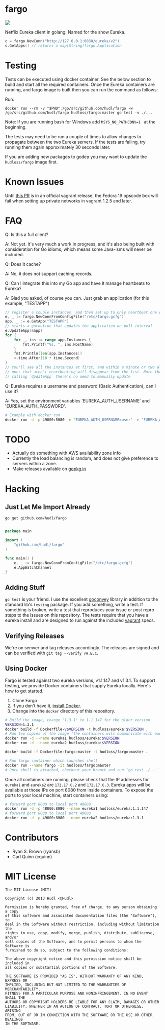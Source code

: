 # fargo
[![](https://img.shields.io/badge/hudl-OSS-orange.svg)](http://hudl.github.io/)

Netflix Eureka client in golang. Named for the show Eureka.

```go
c = fargo.NewConn("http://127.0.0.1:8080/eureka/v2")
c.GetApps() // returns a map[String]fargo.Application
```

# Testing

Tests can be executed using docker container. See the below section to build and start 
all the required containers. Once the Eureka containers are running, and fargo image is built then you can run the command as follows:

Run:
```
docker run --rm -v "$PWD":/go/src/github.com/hudl/fargo -w /go/src/github.com/hudl/fargo hudloss/fargo:master go test -v ./...
```
Note: If you are running bash for Windows add `MSYS_NO_PATHCONV=1 ` at the beginning.

The tests may need to be run a couple of times to allow changes to propagate
between the two Eureka servers. If the tests are failing, try running them again
approximately 30 seconds later.

If you are adding new packages to godep you may want to update the `hudloss/fargo` image first.

# Known Issues

Until [this PR](https://github.com/mitchellh/vagrant/pull/2742) is in an
official vagrant release, the Fedora 19 opscode box will fail when setting up
private networks in vagrant 1.2.5 and later.

# FAQ

Q: Is this a full client?

A: Not yet. It's very much a work in progress, and it's also being built with
consideration for Go idioms, which means some Java-isms will never be included.

Q: Does it cache?

A: No, it does not support caching records.

Q: Can I integrate this into my Go app and have it manage heartbeats to Eureka?

A: Glad you asked, of course you can. Just grab an application (for this example,
"TESTAPP")

```go
// register a couple instances, and then set up to only heartbeat one of them
e, _ := fargo.NewConnFromConfigFile("/etc/fargo.gcfg")
app, _ := e.GetApp("TESTAPP")
// starts a goroutine that updates the application on poll interval
e.UpdateApp(&app)
for {
    for _, ins := range app.Instances {
        fmt.Printf("%s, ", ins.HostName)
    }
    fmt.Println(len(app.Instances))
    <-time.After(10 * time.Second)
}
// You'll see all the instances at first, and within a minute or two all the
// ones that aren't heartbeating will disappear from the list. Note that after
// calling `UpdateApp` there's no need to manually update
```

Q: Eureka requires a username and password (Basic Authentication), can I use it?

A: Yes, set the environment variables 'EUREKA_AUTH_USERNAME' and 'EUREKA_AUTH_PASSWORD'.
```bash
# Example with docker run
docker run -d -p 49000:8080 -e "EUREKA_AUTH_USERNAME=user" -e "EUREKA_AUTH_PASSWORD=let_me_in" --name eureka2 hudloss/eureka:1.3.1
```

# TODO

* Actually do something with AWS availability zone info
* Currently the load balancing is random, and does not give preference to
  servers within a zone.
* Make releases available on [gopkg.in](http://gopkg.in)

# Hacking

## Just Let Me Import Already

`go get github.com/hudl/fargo`

```go

package main

import (
    "github.com/hudl/fargo"
)

func main() {
    e, _ := fargo.NewConnFromConfigFile("/etc/fargo.gcfg")
    e.AppWatchChannel
}

```

## Adding Stuff

`go test` is your friend. I use the excellent [goconvey](http://goconvey.co/)
library in addition to the standard lib's `testing` package. If you add
something, write a test. If something is broken, write a test that reproduces
your issue or post repro steps to the issues on this repository. The tests
require that you have a eureka install and are designed to run against the
included [vagrant](http://vagrantup.com) specs.

## Verifying Releases

We're on semver and tag releases accordingly. The releases are signed and can
be verified with `git tag --verify vA.B.C`.

## Using Docker

Fargo is tested against two eureka versions, v1.1.147 and v1.3.1. To support
testing, we provide Docker containers that supply Eureka locally. Here's how to
get started.

1. Clone Fargo
1. If you don't have it, [install Docker](https://docs.docker.com/).
1. Change into the `docker` directory of this repository.

```bash
# Build the image, change "1.3.1" to 1.1.147 for the older version
VERSION=1.3.1
docker build -f Dockerfile-v$VERSION -t hudloss/eureka:$VERSION .
# Run two copies of the image (the containers will communicate with each other)
docker run -d --name eureka1 hudloss/eureka:$VERSION
docker run -d --name eureka2 hudloss/eureka:$VERSION

docker build -f Dockerfile-fargo-master -t hudloss/fargo:master .

# Run fargo container which launches shell
docker run --name fargo -it hudloss/fargo:master
# Once shell is attached, checkout your branch and run `go test ./...`
```

Once all containers are running, please check that the IP addresses for 
`eureka1` and `eureka2` are `172.17.0.2` and `172.17.0.3`. Eureka apps 
will be available at those IPs on port 8080 from inside containers. 
To expose the ports to your local machine, start containers using: 

```bash
# forward port 8080 to local port 48000
docker run -d -p 48000:8080 --name eureka1 hudloss/eureka:1.1.147
# forward port 8080 to local port 49000
docker run -d -p 49000:8080 --name eureka2 hudloss/eureka:1.3.1
```

# Contributors

* Ryan S. Brown (ryansb)
* Carl Quinn (cquinn)

# MIT License

```
The MIT License (MIT)

Copyright (c) 2013 Hudl <@Hudl>

Permission is hereby granted, free of charge, to any person obtaining a copy
of this software and associated documentation files (the "Software"), to
deal in the Software without restriction, including without limitation the
rights to use, copy, modify, merge, publish, distribute, sublicense, and/or
sell copies of the Software, and to permit persons to whom the Software is
furnished to do so, subject to the following conditions:

The above copyright notice and this permission notice shall be included in
all copies or substantial portions of the Software.

THE SOFTWARE IS PROVIDED "AS IS", WITHOUT WARRANTY OF ANY KIND, EXPRESS OR
IMPLIED, INCLUDING BUT NOT LIMITED TO THE WARRANTIES OF MERCHANTABILITY,
FITNESS FOR A PARTICULAR PURPOSE AND NONINFRINGEMENT. IN NO EVENT SHALL THE
AUTHORS OR COPYRIGHT HOLDERS BE LIABLE FOR ANY CLAIM, DAMAGES OR OTHER
LIABILITY, WHETHER IN AN ACTION OF CONTRACT, TORT OR OTHERWISE, ARISING
FROM, OUT OF OR IN CONNECTION WITH THE SOFTWARE OR THE USE OR OTHER DEALINGS
IN THE SOFTWARE.
```
